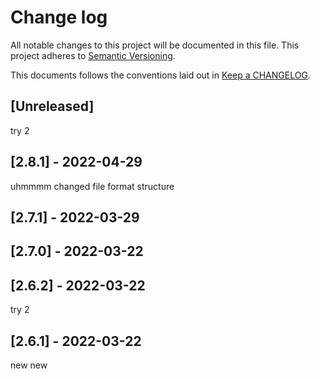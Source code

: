 # Change log
All notable changes to this project will be documented in this file.
This project adheres to [Semantic Versioning](https://semver.org/spec/v2.0.0.html).

This documents follows the conventions laid out in [Keep a CHANGELOG](http://keepachangelog.com/).

## [Unreleased]
try 2

## [2.8.1] - 2022-04-29
uhmmmm changed file format structure

## [2.7.1] - 2022-03-29


## [2.7.0] - 2022-03-22


## [2.6.2] - 2022-03-22
try 2

## [2.6.1] - 2022-03-22
new new
